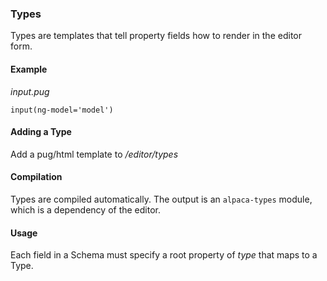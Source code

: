 ### Types

Types are templates that tell property fields how to render in the editor form.

#### Example
*input.pug*

    input(ng-model='model')

#### Adding a Type
Add a pug/html template to */editor/types*

#### Compilation
Types are compiled automatically. The output is an `alpaca-types` module, which is a dependency of the editor.

#### Usage
Each field in a Schema must specify a root property of *type* that maps to a Type.
